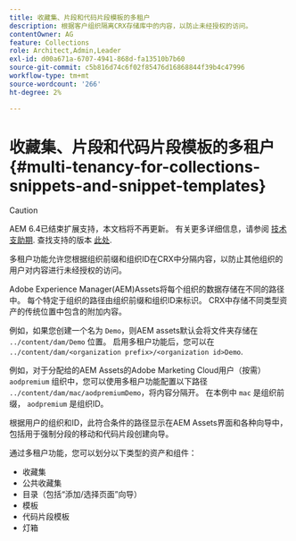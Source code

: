 ```yaml
---
title: 收藏集、片段和代码片段模板的多租户
description: 根据客户组织隔离CRX存储库中的内容，以防止未经授权的访问。
contentOwner: AG
feature: Collections
role: Architect,Admin,Leader
exl-id: d00a671a-6707-4941-868d-fa13510b7b60
source-git-commit: c5b816d74c6f02f85476d16868844f39b4c47996
workflow-type: tm+mt
source-wordcount: '266'
ht-degree: 2%

---
```


# 收藏集、片段和代码片段模板的多租户 {#multi-tenancy-for-collections-snippets-and-snippet-templates}

>[!CAUTION]
>
>AEM 6.4已结束扩展支持，本文档将不再更新。 有关更多详细信息，请参阅 [技术支助期](https://helpx.adobe.com/cn/support/programs/eol-matrix.html). 查找支持的版本 [此处](https://experienceleague.adobe.com/docs/).

多租户功能允许您根据组织前缀和组织ID在CRX中分隔内容，以防止其他组织的用户对内容进行未经授权的访问。

Adobe Experience Manager(AEM)Assets将每个组织的数据存储在不同的路径中。 每个特定于组织的路径由组织前缀和组织ID来标识。
CRX中存储不同类型资产的传统位置中包含的附加内容。

例如，如果您创建一个名为 `Demo`，则AEM assets默认会将文件夹存储在 `../content/dam/Demo` 位置。 启用多租户功能后，您可以在 `../content/dam/<organization prefix>/<organization id>Demo`.

例如，对于分配给的AEM Assets的Adobe Marketing Cloud用户（按需） `aodpremium` 组织中，您可以使用多租户功能配置以下路径 `../content/dam/mac/aodpremiumDemo`，将内容分隔开。 在本例中 `mac` 是组织前缀， `aodpremium` 是组织ID。

根据用户的组织和ID，此符合条件的路径显示在AEM Assets界面和各种向导中，包括用于强制分段的移动和代码片段创建向导。

通过多租户功能，您可以划分以下类型的资产和组件：

* 收藏集
* 公共收藏集
* 目录（包括“添加/选择页面”向导）
* 模板
* 代码片段模板
* 灯箱
